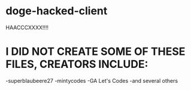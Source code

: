 # doge-hacked-client
HAACCCXXXX!!!!

# I DID NOT CREATE SOME OF THESE FILES, CREATORS INCLUDE:
-superblaubeere27
-mintycodes
-GA Let's Codes
-and several others
